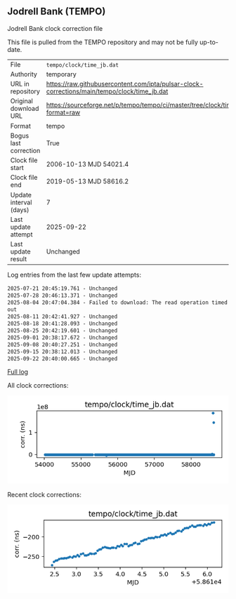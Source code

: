 
## Jodrell Bank (TEMPO)

Jodrell Bank clock correction file

This file is pulled from the TEMPO repository and may not be fully
up-to-date.

|     |     |
|:--- |:--- |
| File | `tempo/clock/time_jb.dat` |
| Authority | temporary |
| URL in repository | <https://raw.githubusercontent.com/ipta/pulsar-clock-corrections/main/tempo/clock/time_jb.dat> |
| Original download URL | <https://sourceforge.net/p/tempo/tempo/ci/master/tree/clock/time_jb.dat?format=raw> |
| Format | tempo |
| Bogus last correction | True |
| Clock file start | 2006-10-13 MJD 54021.4 |
| Clock file end | 2019-05-13 MJD 58616.2 |
| Update interval (days) | 7 |
| Last update attempt | 2025-09-22 |
| Last update result | Unchanged |

Log entries from the last few update attempts:
```
2025-07-21 20:45:19.761 - Unchanged
2025-07-28 20:46:13.371 - Unchanged
2025-08-04 20:47:04.384 - Failed to download: The read operation timed out
2025-08-11 20:42:41.927 - Unchanged
2025-08-18 20:41:28.093 - Unchanged
2025-08-25 20:42:19.601 - Unchanged
2025-09-01 20:38:17.672 - Unchanged
2025-09-08 20:40:27.251 - Unchanged
2025-09-15 20:38:12.013 - Unchanged
2025-09-22 20:40:00.665 - Unchanged
```
[Full log](https://raw.githubusercontent.com/ipta/pulsar-clock-corrections/main/log/tempo/clock/time_jb.dat.log)


All clock corrections:

![plot of all clock corrections](time_jb.dat.png "All corrections")

Recent clock corrections:

![plot of recent clock corrections](time_jb.dat.short.png "Recent corrections")


